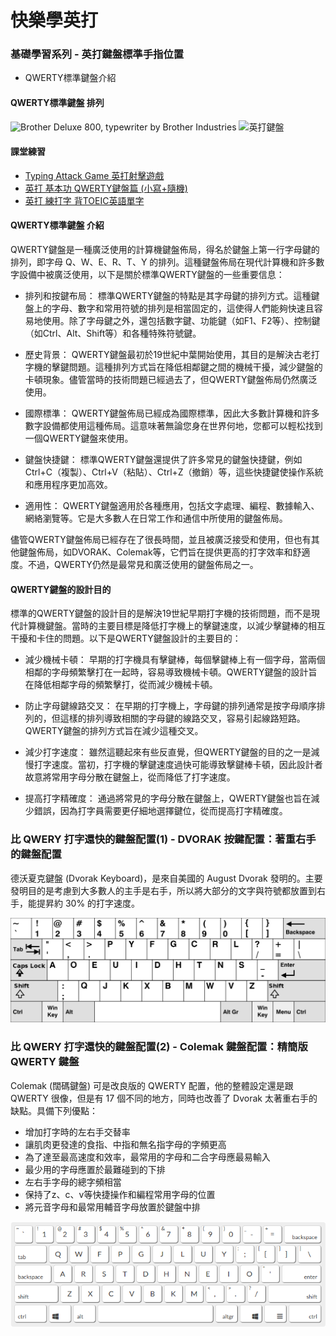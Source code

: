 # 快樂學英打
### 基礎學習系列 - 英打鍵盤標準手指位置

- QWERTY標準鍵盤介紹

#### QWERTY標準鍵盤 排列

![Brother Deluxe 800, typewriter by Brother Industries](https://upload.wikimedia.org/wikipedia/commons/thumb/7/78/Brother_Deluxe_800.jpg/800px-Brother_Deluxe_800.jpg?20200712025442)
![英打鍵盤](https://upload.wikimedia.org/wikipedia/commons/0/0d/QWERTY-home-keys-position.svg)

#### 課堂練習
- [Typing Attack Game 英打射擊遊戲](https://www.typinggames.zone/typingattack)
- [英打 基本功 QWERTY鍵盤篇 (小寫+隨機)](https://worldofkeyboards.com/qwerty)
- [英打 練打字 背TOEIC英語單字](https://worldofkeyboards.com/vocabulary/zh-TW)

#### QWERTY標準鍵盤 介紹

QWERTY鍵盤是一種廣泛使用的計算機鍵盤佈局，得名於鍵盤上第一行字母鍵的排列，即字母 Q、W、E、R、T、Y 的排列。這種鍵盤佈局在現代計算機和許多數字設備中被廣泛使用，以下是關於標準QWERTY鍵盤的一些重要信息：

- 排列和按鍵布局： 標準QWERTY鍵盤的特點是其字母鍵的排列方式。這種鍵盤上的字母、數字和常用符號的排列是相當固定的，這使得人們能夠快速且容易地使用。除了字母鍵之外，還包括數字鍵、功能鍵（如F1、F2等）、控制鍵（如Ctrl、Alt、Shift等）和各種特殊符號鍵。

- 歷史背景： QWERTY鍵盤最初於19世紀中葉開始使用，其目的是解決古老打字機的擊鍵問題。這種排列方式旨在降低相鄰鍵之間的機械干擾，減少鍵盤的卡頓現象。儘管當時的技術問題已經過去了，但QWERTY鍵盤佈局仍然廣泛使用。

- 國際標準： QWERTY鍵盤佈局已經成為國際標準，因此大多數計算機和許多數字設備都使用這種佈局。這意味著無論您身在世界何地，您都可以輕松找到一個QWERTY鍵盤來使用。

- 鍵盤快捷鍵： 標準QWERTY鍵盤還提供了許多常見的鍵盤快捷鍵，例如Ctrl+C（複製）、Ctrl+V（粘貼）、Ctrl+Z（撤銷）等，這些快捷鍵使操作系統和應用程序更加高效。

- 適用性： QWERTY鍵盤適用於各種應用，包括文字處理、編程、數據輸入、網絡瀏覽等。它是大多數人在日常工作和通信中所使用的鍵盤佈局。

儘管QWERTY鍵盤佈局已經存在了很長時間，並且被廣泛接受和使用，但也有其他鍵盤佈局，如DVORAK、Colemak等，它們旨在提供更高的打字效率和舒適度。不過，QWERTY仍然是最常見和廣泛使用的鍵盤佈局之一。


#### QWERTY鍵盤的設計目的

標準的QWERTY鍵盤的設計目的是解決19世紀早期打字機的技術問題，而不是現代計算機鍵盤。當時的主要目標是降低打字機上的擊鍵速度，以減少擊鍵棒的相互干擾和卡住的問題。以下是QWERTY鍵盤設計的主要目的：

- 減少機械卡頓： 早期的打字機具有擊鍵棒，每個擊鍵棒上有一個字母，當兩個相鄰的字母頻繁擊打在一起時，容易導致機械卡頓。QWERTY鍵盤的設計旨在降低相鄰字母的頻繁擊打，從而減少機械卡頓。

- 防止字母鍵線路交叉： 在早期的打字機上，字母鍵的排列通常是按字母順序排列的，但這樣的排列導致相關的字母鍵的線路交叉，容易引起線路短路。QWERTY鍵盤的排列方式旨在減少這種交叉。

- 減少打字速度： 雖然這聽起來有些反直覺，但QWERTY鍵盤的目的之一是減慢打字速度。當初，打字機的擊鍵速度過快可能導致擊鍵棒卡頓，因此設計者故意將常用字母分散在鍵盤上，從而降低了打字速度。

- 提高打字精確度： 通過將常見的字母分散在鍵盤上，QWERTY鍵盤也旨在減少錯誤，因為打字員需要更仔細地選擇鍵位，從而提高打字精確度。

### 比 QWERY 打字還快的鍵盤配置(1) - DVORAK 按鍵配置：著重右手的鍵盤配置

德沃夏克鍵盤 (Dvorak Keyboard)，是來自美國的 August Dvorak 發明的。主要發明目的是考慮到大多數人的主手是右手，所以將大部分的文字與符號都放置到右手，能提昇約 30% 的打字速度。

![DVORAK 按鍵配置](KB_United_States_Dvorak.svg.png)

### 比 QWERY 打字還快的鍵盤配置(2) - Colemak 鍵盤配置：精簡版 QWERTY 鍵盤

Colemak (闊碼鍵盤) 可是改良版的 QWERTY 配置，他的整體設定還是跟 QWERTY 很像，但是有 17 個不同的地方，同時也改善了 Dvorak 太著重右手的缺點。具備下列優點：

- 增加打字時的左右手交替率
- 讓肌肉更發達的食指、中指和無名指字母的字頻更高
- 為了達至最高速度和效率，最常用的字母和二合字母應最易輸入
- 最少用的字母應置於最難碰到的下排
- 左右手字母的總字頻相當
- 保持了z、c、v等快捷操作和編程常用字母的位置
- 將元音字母和最常用輔音字母放置於鍵盤中排

![Colemak 鍵盤配置](Colemak2.png)
